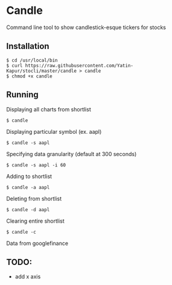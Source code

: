 # Candle
Command line tool to show candlestick-esque tickers for stocks

## Installation
```
$ cd /usr/local/bin
$ curl https://raw.githubusercontent.com/Yatin-Kapur/stocli/master/candle > candle
$ chmod +x candle
```

## Running

Displaying all charts from shortlist
```
$ candle
```

Displaying particular symbol (ex. aapl)
```
$ candle -s aapl
```

Specifying data granularity (default at 300 seconds)
```
$ candle -s aapl -i 60
```

Adding to shortlist
```
$ candle -a aapl
```

Deleting from shortlist
```
$ candle -d aapl
```

Clearing entire shortlist
```
$ candle -c
```

Data from googlefinance

## TODO:
* add x axis
